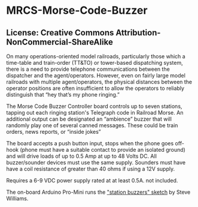 ﻿# MRCS-Morse-Code-Buzzer
## License: Creative Commons Attribution-NonCommercial-ShareAlike

On many operations-oriented model railroads, particularly those
which a time-table and train-order (TT&TO) or tower-based dispatching
system, there is a need to provide telephone communications between
the dispatcher and the agent/operators. However, even on fairly
large model railroads with multiple agent/operators, the physical
distances between the operator positions are often insufficient to
allow the operators to reliably distinguish that “hey that’s my
phone ringing.”

The Morse Code Buzzer Controller board controls up to seven stations,
tapping out each ringing station's Telegraph code in Railroad Morse.
An additional output can be designated an “ambience” buzzer that
will randomly play one of several canned messages. These could be
train orders, news reports, or “inside jokes”

The board accepts a push button input, stops when the phone goes
off-hook (phone must have a suitable contact to provide an isolated
ground) and will drive loads of up to 0.5 Amp at up to 48 Volts DC.
All buzzer/sounder devices must use the same supply.  Sounders must
have have a coil resistance of greater than 40 ohms if using a 12V
supply.

Requires a 6-9 VDC power supply rated at at least 0.5A. not included.

The on-board Arduino Pro-Mini runs the
["station buzzers" sketch](https://github.com/stevew1154/station_buzzers)
by Steve Williams.  


